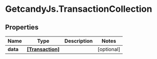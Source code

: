 # GetcandyJs.TransactionCollection

## Properties

Name | Type | Description | Notes
------------ | ------------- | ------------- | -------------
**data** | [**[Transaction]**](Transaction.md) |  | [optional] 


